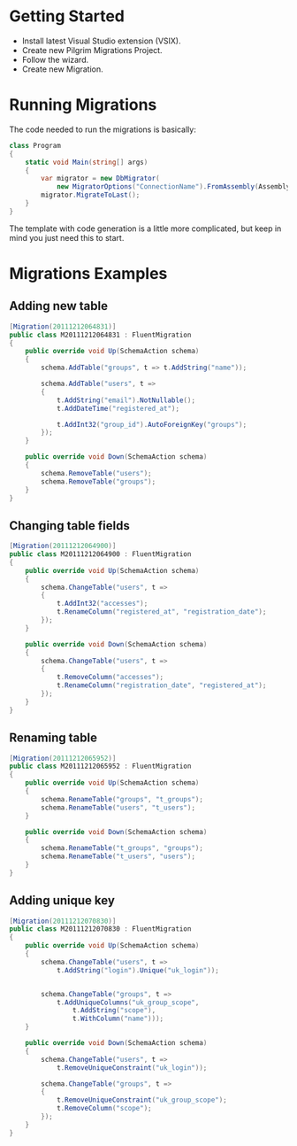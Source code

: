 # Getting Started

* Install latest Visual Studio extension (VSIX).
* Create new Pilgrim Migrations Project.
* Follow the wizard.
* Create new Migration.

# Running Migrations

The code needed to run the migrations is basically:

``` csharp
class Program
{
    static void Main(string[] args)
    {
        var migrator = new DbMigrator(
            new MigratorOptions("ConnectionName").FromAssembly(Assembly.GetExecutingAssembly()));
        migrator.MigrateToLast();
    }
}
```

The template with code generation is a little more complicated, but keep in mind you just need this to start.

# Migrations Examples

## Adding new table
``` csharp
[Migration(20111212064831)]
public class M20111212064831 : FluentMigration
{
    public override void Up(SchemaAction schema)
    {
        schema.AddTable("groups", t => t.AddString("name"));

        schema.AddTable("users", t =>
        {
            t.AddString("email").NotNullable();
            t.AddDateTime("registered_at");

            t.AddInt32("group_id").AutoForeignKey("groups");
        });
    }

    public override void Down(SchemaAction schema)
    {
        schema.RemoveTable("users");
        schema.RemoveTable("groups");
    }
}
```

## Changing table fields
``` csharp
[Migration(20111212064900)]
public class M20111212064900 : FluentMigration
{
    public override void Up(SchemaAction schema)
    {
        schema.ChangeTable("users", t =>
        {
            t.AddInt32("accesses");
            t.RenameColumn("registered_at", "registration_date");
        });
    }

    public override void Down(SchemaAction schema)
    {
        schema.ChangeTable("users", t =>
        {
            t.RemoveColumn("accesses");
            t.RenameColumn("registration_date", "registered_at");
        });
    }
}
```

## Renaming table
``` csharp
[Migration(20111212065952)]
public class M20111212065952 : FluentMigration
{
    public override void Up(SchemaAction schema)
    {
        schema.RenameTable("groups", "t_groups");
        schema.RenameTable("users", "t_users");
    }

    public override void Down(SchemaAction schema)
    {
        schema.RenameTable("t_groups", "groups");
        schema.RenameTable("t_users", "users");
    }
}
```

## Adding unique key
``` csharp
[Migration(20111212070830)]
public class M20111212070830 : FluentMigration
{
    public override void Up(SchemaAction schema)
    {
        schema.ChangeTable("users", t =>
            t.AddString("login").Unique("uk_login"));


        schema.ChangeTable("groups", t =>
            t.AddUniqueColumns("uk_group_scope",
                t.AddString("scope"),
                t.WithColumn("name")));
    }

    public override void Down(SchemaAction schema)
    {
        schema.ChangeTable("users", t =>
            t.RemoveUniqueConstraint("uk_login"));

        schema.ChangeTable("groups", t =>
        {
            t.RemoveUniqueConstraint("uk_group_scope");
            t.RemoveColumn("scope");
        });
    }
}
```

